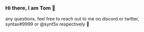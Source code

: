 ### Hi there, I am Tom 👋
any questions, feel free to reach out to me on discord or twitter, syntax#9999 or @synt5x respectively 💬
